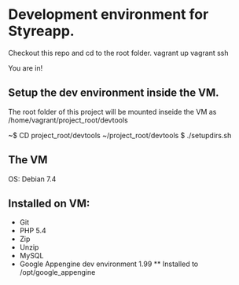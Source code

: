 # Development environment for Styreapp.


Checkout this repo and cd to the root folder.
vagrant up
vagrant ssh

You are in!

## Setup the dev environment inside the VM.

The root folder of this project will be mounted inseide the VM as /home/vagrant/project_root/devtools

~$ CD project_root/devtools
~/project_root/devtools $ ./setupdirs.sh

## The VM
OS: Debian 7.4

## Installed on VM:
* Git
* PHP 5.4
* Zip
* Unzip
* MySQL
* Google Appengine dev environment 1.99
** Installed to /opt/google_appengine
